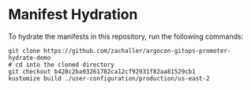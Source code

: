 # Manifest Hydration

To hydrate the manifests in this repository, run the following commands:

```shell
git clone https://github.com/zachaller/argocon-gitops-promoter-hydrate-demo
# cd into the cloned directory
git checkout b428c2ba93261782ca12cf92931f82aa81529cb1
kustomize build ./user-configuration/production/us-east-2
```
